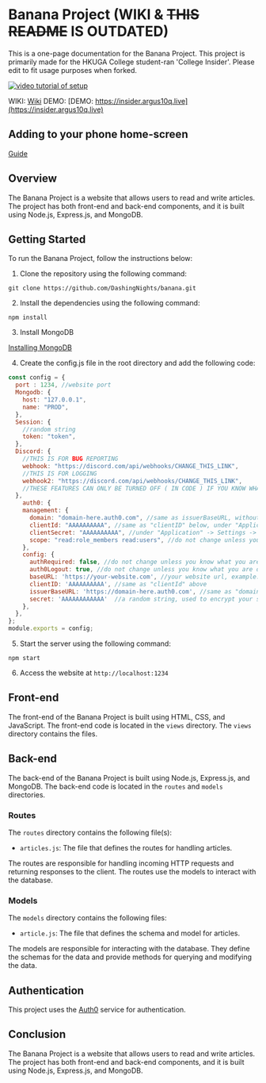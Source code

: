 # Banana Project (WIKI & ~~THIS README~~ IS OUTDATED)

This is a one-page documentation for the Banana Project. This project is primarily made for the HKUGA College student-ran 'College Insider'. Please edit to fit usage purposes when forked.

[![video tutorial of setup](https://img.youtube.com/vi/LN8A-FSzVqI/0.jpg)](https://www.youtube.com/watch?v=LN8A-FSzVqI)



WIKI:
[Wiki](https://github.com/DashingNights/banana/wiki)
DEMO:
[DEMO: https://insider.argus10q.live](https://insider.argus10q.live)

## Adding to your phone home-screen

[Guide](https://www.macrumors.com/how-to/add-a-web-link-to-home-screen-iphone-ipad/)

## Overview

The Banana Project is a website that allows users to read and write articles. The project has both front-end and back-end components, and it is built using Node.js, Express.js, and MongoDB.

## Getting Started

To run the Banana Project, follow the instructions below:

1. Clone the repository using the following command:

`git clone https://github.com/DashingNights/banana.git`

2. Install the dependencies using the following command:

`npm install`

3. Install MongoDB

[Installing MongoDB](https://www.mongodb.com/docs/manual/administration/install-community/)

4. Create the config.js file in the root directory and add the following code:

```javascript
const config = {
  port : 1234, //website port
  Mongodb: {
    host: "127.0.0.1",
    name: "PROD",
  },
  Session: {
    //random string
    token: "token",
  },
  Discord: {
    //THIS IS FOR BUG REPORTING
    webhook: "https://discord.com/api/webhooks/CHANGE_THIS_LINK",
    //THIS IS FOR LOGGING
    webhook2: "https://discord.com/api/webhooks/CHANGE_THIS_LINK",
    //THESE FEATURES CAN ONLY BE TURNED OFF ( IN CODE ) IF YOU KNOW WHAT YOU ARE DOING, PLEASE DO NOT TURN THEM OFF IF YOU DO NOT KNOW WHAT YOU ARE DOING, HAVING A LOGGING SYSTEM IS VERY IMPORTANT FOR DEBUGGING
  },
    auth0: {
    management: {
      domain: "domain-here.auth0.com", //same as issuerBaseURL, without "https://", example: "dev-eav9286n4ywh7.us.auth0.com"
      clientId: "AAAAAAAAAA", //same as "clientID" below, under "Application" -> Settings -> Client ID
      clientSecret: "AAAAAAAAAA", //under "Application" -> Settings -> Client secret
      scope: "read:role_members read:users", //do not change unless you know what you are doing
    },
    config: {
      authRequired: false, //do not change unless you know what you are doing
      auth0Logout: true, //do not change unless you know what you are doing
      baseURL: 'https://your-website.com', //your website url, example: https://hkugacinsider.com/
      clientID: 'AAAAAAAAAA', //same as "clientId" above
      issuerBaseURL: 'https://domain-here.auth0.com', //same as "domain" above, with "https://" in front, example: "https://dev-eav9286n4ywh7.us.auth0.com"
      secret: 'AAAAAAAAAAAA'  //a random string, used to encrypt your session
    },
  },
};
module.exports = config;
```

5. Start the server using the following command:

`npm start`

6. Access the website at `http://localhost:1234`

## Front-end

The front-end of the Banana Project is built using HTML, CSS, and JavaScript. The front-end code is located in the `views` directory. The `views` directory contains the files.

## Back-end

The back-end of the Banana Project is built using Node.js, Express.js, and MongoDB. The back-end code is located in the `routes` and `models` directories.

### Routes

The `routes` directory contains the following file(s):

- `articles.js`: The file that defines the routes for handling articles.

The routes are responsible for handling incoming HTTP requests and returning responses to the client. The routes use the models to interact with the database.

### Models

The `models` directory contains the following files:

- `article.js`: The file that defines the schema and model for articles.

The models are responsible for interacting with the database. They define the schemas for the data and provide methods for querying and modifying the data.

## Authentication

This project uses the [Auth0](https://auth0.com/) service for authentication. 
## Conclusion

The Banana Project is a website that allows users to read and write articles. The project has both front-end and back-end components, and it is built using Node.js, Express.js, and MongoDB. 
